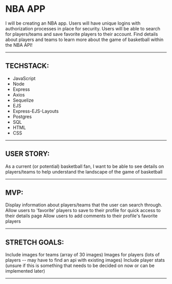 # NBA APP
I will be creating an NBA app. Users will have unique logins with authorization processes in place for security. Users will be able to search for players/teams and save favorite players to their account. Find details about players and teams to learn more about the game of basketball within the NBA API!

---

## TECHSTACK:
* JavaScript
* Node
* Express
* Axios
* Sequelize
* EJS
* Express-EJS-Layouts
* Postgres
* SQL
* HTML
* CSS

---


## USER STORY:
As a current (or potential) basketball fan, I want to be able to see details on players/teams to help understand the landscape of the game of basketball

---


## MVP:
Display information about players/teams that the user can search through.
Allow users to 'favorite' players to save to their profile for quick access to their details page
Allow users to add comments to their profile's favorite players

---


## STRETCH GOALS:
Include images for teams (array of 30 images)
Images for players (lots of players -- may have to find an api with existing images)
Include player stats (unsure if this is something that needs to be decided on now or can be implemented later)

---